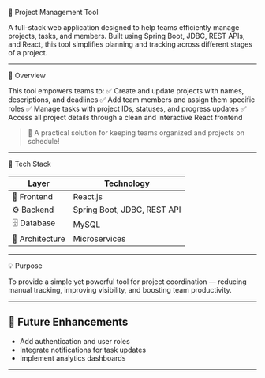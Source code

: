 🧭 Project Management Tool

A full-stack web application designed to help teams efficiently manage projects, tasks, and members.
Built using Spring Boot, JDBC, REST APIs, and React, this tool simplifies planning and tracking across different stages of a project.

---

🚀 Overview

This tool empowers teams to:
✅ Create and update projects with names, descriptions, and deadlines
✅ Add team members and assign them specific roles
✅ Manage tasks with project IDs, statuses, and progress updates
✅ Access all project details through a clean and interactive React frontend

> 💬 A practical solution for keeping teams organized and projects on schedule!

---

🧩 Tech Stack

| Layer               | Technology                  |
| ------------------- | --------------------------- |
| 🎨 Frontend        | React.js                    |
| ⚙️ Backend         | Spring Boot, JDBC, REST API |
| 🗄 Database         | MySQL                       |
| 🧱 Architecture    | Microservices               |

---

💡 Purpose

To provide a simple yet powerful tool for project coordination — reducing manual tracking, improving visibility, and boosting team productivity.

---

## 🧠 Future Enhancements

* Add authentication and user roles
* Integrate notifications for task updates
* Implement analytics dashboards

---
